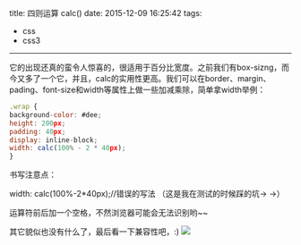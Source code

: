 title: 四则运算 calc()
date: 2015-12-09 16:25:42
tags:
 - css
 - css3
---
它的出现还真的蛮令人惊喜的，很适用于百分比宽度。之前我们有box-sizng，而今又多了一个它，并且，calc的实用性更高。我们可以在border、margin、pading、font-size和width等属性上做一些加减乘除，简单拿width举例：
```javascript
.wrap {
background-color: #dee;
height: 200px;
padding: 40px;
display: inline-block;
width: calc(100% - 2 * 40px);
}
```
书写注意点：

width: calc(100%-2*40px);//错误的写法
（这是我在测试的时候踩的坑→ →）

运算符前后加一个空格，不然浏览器可能会无法识别哟~~

 

其它貌似也没有什么了，最后看一下兼容性吧，:)
![](http://ww3.sinaimg.cn/large/66474ec2gw1eythif09c3j20ln0603zl.jpg)